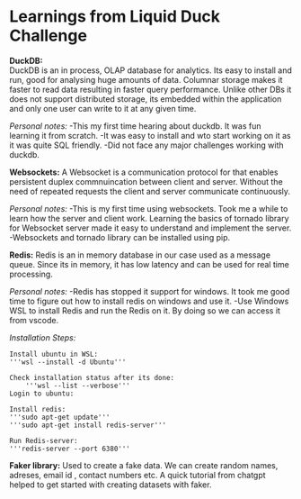 # Learnings from Liquid Duck Challenge


**DuckDB:**	 
DuckDB is an in process, OLAP database for analytics. Its easy to install and run, good for analysing huge amounts of data. Columnar storage makes it faster to read data resulting in faster query performance. Unlike other DBs it does not support distributed storage, its embedded within the application and only one user can write to it at any given time.

*Personal notes:*
-This my first time hearing about duckdb. It was fun learning it from scratch.
-It was easy to install and wto start working on it as it was quite SQL friendly.
-Did not face any major challenges working with duckdb.

**Websockets:**
A Websocket is a communication protocol for that enables persistent duplex commnuincation between client and server.  Without the need of repeated requests the client and server communicate continuously. 

*Personal notes:*
-This is my first time using websockets. Took me a while to learn how the server and client work. Learning the basics of tornado library for Websocket server made it easy to understand and implement the server.
-Websockets and tornado library can be installed using pip.

**Redis:** 
Redis is an in memory database in our case used as a message queue. Since its in memory, it has low latency and can be used for real time processing.

*Personal notes:*
-Redis has stopped it support for windows. It took me good time to figure out how to install redis on windows and use it.
-Use Windows WSL to install Redis and run the Redis on it. By doing so we can access it from vscode.


*Installation Steps:*
	
	Install ubuntu in WSL:
	'''wsl --install -d Ubuntu'''
 
 	Check installation status after its done:
     	'''wsl --list --verbose'''
	Login to ubuntu:

	Install redis:
	'''sudo apt-get update'''
 	'''sudo apt-get install redis-server'''

	Run Redis-server:
	'''redis-server --port 6380'''




**Faker library:**
Used to create a fake data. We can create random names, adreses, email id , contact numbers etc. 
A quick tutorial from chatgpt helped to get started with creating datasets with faker.



